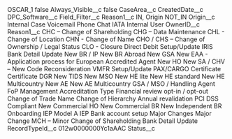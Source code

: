 <?xml version="1.0" encoding="UTF-8"?>
<CustomMetadata xmlns="http://soap.sforce.com/2006/04/metadata" xmlns:xsi="http://www.w3.org/2001/XMLSchema-instance" xmlns:xsd="http://www.w3.org/2001/XMLSchema">
    <label>OSCAR_1</label>
    <protected>false</protected>
    <values>
        <field>Always_Visible__c</field>
        <value xsi:type="xsd:boolean">false</value>
    </values>
    <values>
        <field>CaseArea__c</field>
        <value xsi:nil="true"/>
    </values>
    <values>
        <field>CreatedDate__c</field>
        <value xsi:nil="true"/>
    </values>
    <values>
        <field>DPC_Software__c</field>
        <value xsi:nil="true"/>
    </values>
    <values>
        <field>Field_Filter__c</field>
        <value xsi:type="xsd:string">Reason1__c IN, Origin NOT_IN</value>
    </values>
    <values>
        <field>Origin__c</field>
        <value xsi:type="xsd:string">Internal Case
Voicemail
Phone
Chat
IATA Internal User</value>
    </values>
    <values>
        <field>OwnerID__c</field>
        <value xsi:nil="true"/>
    </values>
    <values>
        <field>Reason1__c</field>
        <value xsi:type="xsd:string">CHC – Change of Shareholding
CHG – Data Maintenance
CHL - Change of Location
CHN - Change of Name
CHO / CHS – Change of Ownership / Legal Status
CLO - Closure
Direct Debit Setup/Update
IRIS Bank Detail Update
New BR / IP
New BR Abroad
New GSA
New EAA - Application process for European Accredited Agent
New HO
New SA / CHV – New Code
Reconsideration
VMFR Setup/Update
PAX/CARGO Certificate
Certificate DGR
New TIDS
New MSO
New HE lite
New HE standard
New HE Multicountry
New AE
New AE Multicountry
GSA / MSO / Handling Agent
FoP Management
Accreditation Type
Financial review opt-in / opt-out
Change of Trade Name
Change of Hierarchy
Annual revalidation
PCI DSS Compliant
New Commercial HO
New Commercial BR
New Independent BR
Onboarding IEP Model A
IEP Bank account setup
Major Changes
Major Change
MCH – Minor Change of Shareholding
Bank Detail Update</value>
    </values>
    <values>
        <field>RecordTypeId__c</field>
        <value xsi:type="xsd:string">012w0000000Yc1aAAC</value>
    </values>
    <values>
        <field>Status__c</field>
        <value xsi:nil="true"/>
    </values>
</CustomMetadata>
